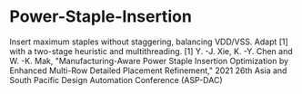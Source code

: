 # Power-Staple-Insertion
Insert maximum staples without staggering, balancing VDD/VSS. Adapt [1] with a two-stage heuristic and multithreading. [1] Y. -J. Xie, K. -Y. Chen and W. -K. Mak, "Manufacturing-Aware Power Staple Insertion Optimization by Enhanced Multi-Row Detailed Placement Refinement," 2021 26th Asia and South Pacific Design Automation Conference (ASP-DAC)
